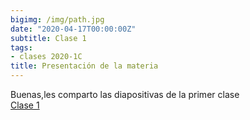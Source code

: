 ```yaml
---
bigimg: /img/path.jpg
date: "2020-04-17T00:00:00Z"
subtitle: Clase 1
tags:
- clases 2020-1C
title: Presentación de la materia
---
```


Buenas,les comparto las diapositivas de la primer clase  
[Clase 1](https://bit.ly/2Kh8Ir2)
